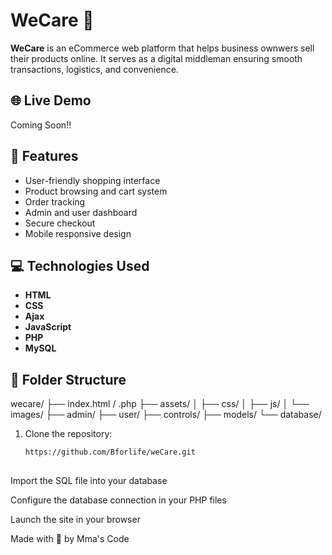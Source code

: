 # WeCare 🛒

**WeCare** is an eCommerce web platform that helps business ownwers sell their products online. It serves as a digital middleman ensuring smooth transactions, logistics, and convenience.

## 🌐 Live Demo

Coming Soon!!

## 🚀 Features

- User-friendly shopping interface
- Product browsing and cart system
- Order tracking
- Admin and user dashboard
- Secure checkout
- Mobile responsive design

## 💻 Technologies Used

- **HTML**
- **CSS**
- **Ajax**
- **JavaScript**
- **PHP**
- **MySQL**

## 📁 Folder Structure

wecare/
├── index.html / .php
├── assets/
│ ├── css/
│ ├── js/
│ └── images/
├── admin/
├── user/
├── controls/
├── models/
└── database/
1. Clone the repository:
   ```bash
   https://github.com/Bforlife/weCare.git
  
Import the SQL file into your database

Configure the database connection in your PHP files

Launch the site in your browser


Made with 💙 by Mma's Code
